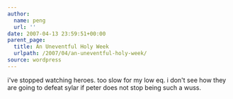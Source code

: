 ```yaml
---
author:
  name: peng
  url: ''
date: 2007-04-13 23:59:51+00:00
parent_page:
  title: An Uneventful Holy Week
  urlpath: /2007/04/an-uneventful-holy-week/
source: wordpress
---
```


i've stopped watching heroes. too slow for my low eq. i don't see how they are going to defeat sylar if peter does not stop being such a wuss.